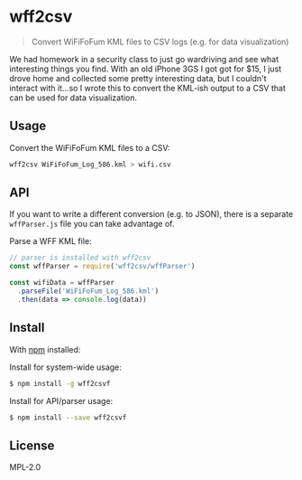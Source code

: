 # wff2csv

> Convert WiFiFoFum KML files to CSV logs (e.g. for data visualization)

We had homework in a security class to just go wardriving and see what interesting things you find.  With an old iPhone 3GS I got got for $15, I just drove home and collected some pretty interesting data, but I couldn't interact with it...so I wrote this to convert the KML-ish output to a CSV that can be used for data visualization.

## Usage

Convert the WiFiFoFum KML files to a CSV:

```bash
wff2csv WiFiFoFum_Log_586.kml > wifi.csv
```

## API

If you want to write a different conversion (e.g. to JSON), there is a separate `wffParser.js` file you can take advantage of.

Parse a WFF KML file:

```js
// parser is installed with wff2csv
const wffParser = require('wff2csv/wffParser')

const wifiData = wffParser
  .parseFile('WiFiFoFum_Log_586.kml')
  .then(data => console.log(data))
```

## Install

With [npm](https://npmjs.org/) installed:

Install for system-wide usage:

```bash
$ npm install -g wff2csvf
```

Install for API/parser usage:

```bash
$ npm install --save wff2csvf
```

## License

MPL-2.0
